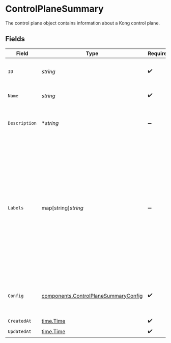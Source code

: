 # ControlPlaneSummary

The control plane object contains information about a Kong control plane.


## Fields

| Field                                                                                                                                                                                                                             | Type                                                                                                                                                                                                                              | Required                                                                                                                                                                                                                          | Description                                                                                                                                                                                                                       | Example                                                                                                                                                                                                                           |
| --------------------------------------------------------------------------------------------------------------------------------------------------------------------------------------------------------------------------------- | --------------------------------------------------------------------------------------------------------------------------------------------------------------------------------------------------------------------------------- | --------------------------------------------------------------------------------------------------------------------------------------------------------------------------------------------------------------------------------- | --------------------------------------------------------------------------------------------------------------------------------------------------------------------------------------------------------------------------------- | --------------------------------------------------------------------------------------------------------------------------------------------------------------------------------------------------------------------------------- |
| `ID`                                                                                                                                                                                                                              | *string*                                                                                                                                                                                                                          | :heavy_check_mark:                                                                                                                                                                                                                | The control plane ID.                                                                                                                                                                                                             | 7f9fd312-a987-4628-b4c5-bb4f4fddd5f7                                                                                                                                                                                              |
| `Name`                                                                                                                                                                                                                            | *string*                                                                                                                                                                                                                          | :heavy_check_mark:                                                                                                                                                                                                                | The name of the control plane.                                                                                                                                                                                                    | Test Control Plane                                                                                                                                                                                                                |
| `Description`                                                                                                                                                                                                                     | **string*                                                                                                                                                                                                                         | :heavy_minus_sign:                                                                                                                                                                                                                | The description of the control plane in Konnect.                                                                                                                                                                                  | A test control plane for exploration.                                                                                                                                                                                             |
| `Labels`                                                                                                                                                                                                                          | map[string]*string*                                                                                                                                                                                                               | :heavy_minus_sign:                                                                                                                                                                                                                | Labels store metadata of an entity that can be used for filtering an entity list or for searching across entity types. <br/><br/>Keys must be of length 1-63 characters, and cannot start with "kong", "konnect", "mesh", "kic", or "_".<br/> | {<br/>"env": "test"<br/>}                                                                                                                                                                                                         |
| `Config`                                                                                                                                                                                                                          | [components.ControlPlaneSummaryConfig](../../models/components/controlplanesummaryconfig.md)                                                                                                                                      | :heavy_check_mark:                                                                                                                                                                                                                | CP configuration object for related access endpoints.                                                                                                                                                                             |                                                                                                                                                                                                                                   |
| `CreatedAt`                                                                                                                                                                                                                       | [time.Time](https://pkg.go.dev/time#Time)                                                                                                                                                                                         | :heavy_check_mark:                                                                                                                                                                                                                | N/A                                                                                                                                                                                                                               |                                                                                                                                                                                                                                   |
| `UpdatedAt`                                                                                                                                                                                                                       | [time.Time](https://pkg.go.dev/time#Time)                                                                                                                                                                                         | :heavy_check_mark:                                                                                                                                                                                                                | N/A                                                                                                                                                                                                                               |                                                                                                                                                                                                                                   |